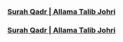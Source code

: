 ### [Surah Qadr | Allama Talib Johri‬](https://www.youtube.com/watch?v=25hOGY0jXMY)

### [Surah Qadr  | Allama Talib Johri‬](https://www.youtube.com/watch?v=WqGbwLrAj_Y)
